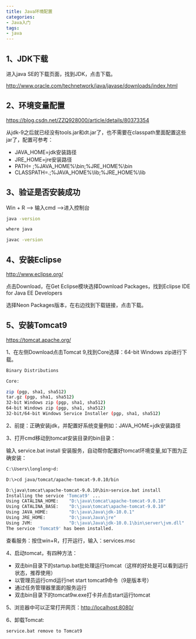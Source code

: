 ```yaml
---
title: Java环境配置
categories:
- Java入门
tags:
- java
---
```


## 1、JDK下载

进入java SE的下载页面，找到JDK，点击下载。

<http://www.oracle.com/technetwork/java/javase/downloads/index.html>

## 2、环境变量配置

<https://blog.csdn.net/ZZQ928000/article/details/80373354>

从jdk-9之后就已经没有tools.jar和dt.jar了，也不需要在classpath里面配置这些jar了，配置可参考：

- JAVA_HOME=jdk安装路径
- JRE_HOME=jre安装路径
- PATH= ;%JAVA_HOME%\bin;%JRE_HOME%\bin
- CLASSPATH=.;%JAVA_HOME%\lib;%JRE_HOME%\lib

## 3、验证是否安装成功

Win + R --> 输入cmd -->进入控制台

```sh
java -version

where java

javac -version
```

## 4、安装Eclipse

<http://www.eclipse.org/>

点击Download，在Get Eclipse模块选择Download Packages，找到Eclipse IDE for Java EE Developers

选择Neon Packages版本，在右边找到下载链接，点击下载。

## 5、安装Tomcat9

<https://tomcat.apache.org/>

1、在左侧Download点击Tomcat 9,找到Core选择：64-bit Windows zip进行下载。

```sh
Binary Distributions

Core:

zip (pgp, sha1, sha512)
tar.gz (pgp, sha1, sha512)
32-bit Windows zip (pgp, sha1, sha512)
64-bit Windows zip (pgp, sha1, sha512)
32-bit/64-bit Windows Service Installer (pgp, sha1, sha512)
```

2、前提：正确安装jdk，并配置好系统变量例如：JAVA_HOME=jdk安装路径

3、打开cmd移动到tomcat安装目录的bin目录：

输入 service.bat install 安装服务，自动帮你配置好tomcat环境变量,如下图为正确安装：

```sh
C:\Users\longlong>d:

D:\>cd java/tomcat/apache-tomcat-9.0.10/bin

D:\java\tomcat\apache-tomcat-9.0.10\bin>service.bat install
Installing the service 'Tomcat9' ...
Using CATALINA_HOME:    "D:\java\tomcat\apache-tomcat-9.0.10"
Using CATALINA_BASE:    "D:\java\tomcat\apache-tomcat-9.0.10"
Using JAVA_HOME:        "D:\java\Java\jdk-10.0.1"
Using JRE_HOME:         "D:\java\Java\jre"
Using JVM:              "D:\java\Java\jdk-10.0.1\bin\server\jvm.dll"
The service 'Tomcat9' has been installed.
```

查看服务：按住win+R，打开运行，输入：services.msc

4、启动tomcat，有四种方法：

- 双击bin目录下的startup.bat批处理运行tomcat（这样的好处是可以看到运行状态，推荐使用）
- 以管理员运行cmd运行net start tomcat9命令（9是版本号）
- 通过任务管理器里面的服务运行
- 双击bin目录下的tomcat9w.exe打卡并点击start运行tomcat

5、浏览器中可以正常打开网页：<http://localhost:8080/>

6、卸载Tomcat:

```log
service.bat remove to Tomcat9
```
